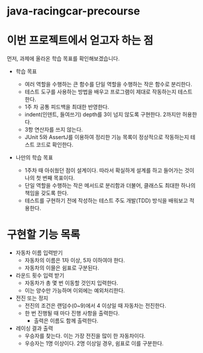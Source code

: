# java-racingcar-precourse


# 이번 프로젝트에서 얻고자 하는 점

먼저, 과제에 올라온 학습 목표를 확인해보겠습니다.
 

- 학습 목표
  - 여러 역할을 수행하는 큰 함수를 단일 역할을 수행하는 작은 함수로 분리한다.
  - 테스트 도구를 사용하는 방법을 배우고 프로그램이 제대로 작동하는지 테스트한다.
  - 1주 차 공통 피드백을 최대한 반영한다.
  - indent(인덴트, 들여쓰기) depth를 3이 넘지 않도록 구현한다. 2까지만 허용한다.
  - 3항 연산자를 쓰지 않는다.
  - JUnit 5와 AssertJ를 이용하여 정리한 기능 목록이 정상적으로 작동하는지 테스트 코드로 확인한다.

  
- 나만의 학습 목표 
  - 1주차 때 아쉬웠던 점이 설계이다. 따라서 확실하게 설계를 하고 들어가는 것이 나의 첫 번째 목표이다.
  - 단일 역할을 수행하는 작은 메서드로 분리함과 더불어, 클래스도 최대한 하나의 책임을 갖도록 한다.
  - 테스트를 구현하기 전에 작성하는 테스트 주도 개발(TDD) 방식을 배워보고 적용한다.

# 구현할 기능 목록


- 자동차 이름 입력받기
  - 자동차의 이름은 1자 이상, 5자 이하여야 한다.
  - 자동차의 이믈은 쉼표로 구분된다.
- 라운드 횟수 입력 받기
  - 자동차가 총 몇 번 이동할 것인지 입력한다.
  - 이는 양수만 가능하며 이외에는 예외처리한다.
- 전진 또는 정지
  - 전진의 조건은 랜덤수(0~9)에서 4 이상일 때 자동차는 전진한다.
  - 한 번 진행될 때 마다 진행 사항을 출력한다.
    - 출력은 이름도 함께 출력한다.
- 레이싱 결과 출력
  - 우승자를 찾는다. 이는 가장 전진을 많이 한 자동차이다.
  - 우승자는 1명 이상이다. 2명 이상일 경우, 쉼표로 이를 구분한다.
